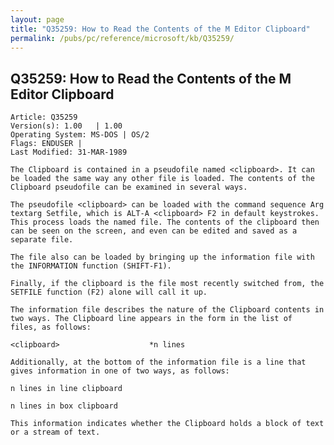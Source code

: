 ```yaml
---
layout: page
title: "Q35259: How to Read the Contents of the M Editor Clipboard"
permalink: /pubs/pc/reference/microsoft/kb/Q35259/
---
```


## Q35259: How to Read the Contents of the M Editor Clipboard

	Article: Q35259
	Version(s): 1.00   | 1.00
	Operating System: MS-DOS | OS/2
	Flags: ENDUSER |
	Last Modified: 31-MAR-1989
	
	The Clipboard is contained in a pseudofile named <clipboard>. It can
	be loaded the same way any other file is loaded. The contents of the
	Clipboard pseudofile can be examined in several ways.
	
	The pseudofile <clipboard> can be loaded with the command sequence Arg
	textarg Setfile, which is ALT-A <clipboard> F2 in default keystrokes.
	This process loads the named file. The contents of the clipboard then
	can be seen on the screen, and even can be edited and saved as a
	separate file.
	
	The file also can be loaded by bringing up the information file with
	the INFORMATION function (SHIFT-F1).
	
	Finally, if the clipboard is the file most recently switched from, the
	SETFILE function (F2) alone will call it up.
	
	The information file describes the nature of the Clipboard contents in
	two ways. The Clipboard line appears in the form in the list of
	files, as follows:
	
	<clipboard>                    *n lines
	
	Additionally, at the bottom of the information file is a line that
	gives information in one of two ways, as follows:
	
	n lines in line clipboard
	
	n lines in box clipboard
	
	This information indicates whether the Clipboard holds a block of text
	or a stream of text.
